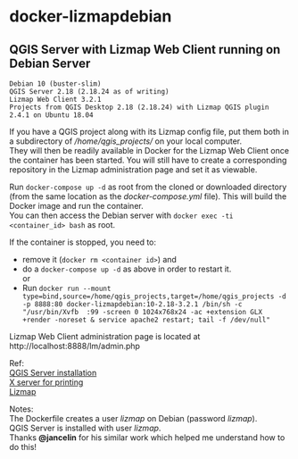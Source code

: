# docker-lizmapdebian
## QGIS Server with Lizmap Web Client running on Debian Server

    Debian 10 (buster-slim)
    QGIS Server 2.18 (2.18.24 as of writing)
    Lizmap Web Client 3.2.1
    Projects from QGIS Desktop 2.18 (2.18.24) with Lizmap QGIS plugin 2.4.1 on Ubuntu 18.04

If you have a QGIS project along with its Lizmap config file, put them both in a subdirectory of */home/qgis_projects/* on your local computer.\
They will then be readily available in Docker for the Lizmap Web Client once the container has been started. You will still have to create a corresponding repository in the Lizmap administration page and set it as viewable.

Run `docker-compose up -d` as root from the cloned or downloaded directory (from the same location as the *docker-compose.yml* file).
This will build the Docker image and run the container.\
You can then access the Debian server with `docker exec -ti <container_id> bash` as root.

If the container is stopped, you need to:
- remove it (`docker rm <container id>`) and 
- do a `docker-compose up -d` as above in order to restart it.\
or
- Run `docker run --mount type=bind,source=/home/qgis_projects,target=/home/qgis_projects -d -p 8888:80 docker-lizmapdebian:10-2.18-3.2.1 /bin/sh -c "/usr/bin/Xvfb  :99 -screen 0 1024x768x24 -ac +extension GLX +render -noreset & service apache2 restart; tail -f /dev/null"`

Lizmap Web Client administration page is located at http://localhost:8888/lm/admin.php

Ref:\
[QGIS Server installation](https://docs.qgis.org/testing/en/docs/training_manual/qgis_server/install.html)\
[X server for printing](https://www.itopen.it/qgis-server-setup-notes/)\
[Lizmap](https://docs.3liz.com/en/index.html)

Notes:\
The Dockerfile creates a user *lizmap* on Debian (password *lizmap*).\
QGIS Server is installed with user *lizmap*.\
Thanks **@jancelin** for his similar work which helped me understand how to do this!
